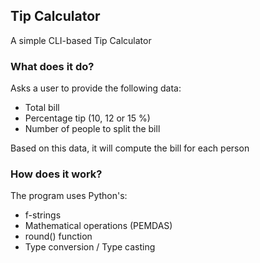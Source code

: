 ## Tip Calculator

A simple CLI-based Tip Calculator

### What does it do?

Asks a user to provide the following data:
* Total bill
* Percentage tip (10, 12 or 15 %)
* Number of people to split the bill

Based on this data, it will compute the bill for each person

### How does it work?

The program uses Python's:
* f-strings
* Mathematical operations (PEMDAS)
* round() function
* Type conversion / Type casting
